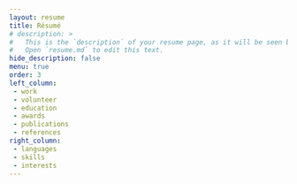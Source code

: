 ```yaml
---
layout: resume
title: Résumé
# description: >
#   This is the `description` of your resume page, as it will be seen by search engines.
#   Open `resume.md` to edit this text.
hide_description: false
menu: true
order: 3
left_column:
 - work
 - volunteer
 - education
 - awards
 - publications
 - references
right_column:
 - languages
 - skills
 - interests
---
```

